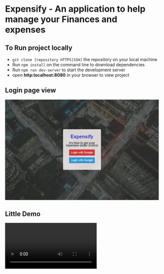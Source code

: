 # Expensify - An application to help manage your Finances and expenses

## To Run project locally

- `git clone [repository HTTPS|SSH]` the repository on your local machine
- Run `npm install` on the command line to download dependencies
- Run `npm run dev-server` to start the development server
- open **http:localhost:8080** in your browser to view project

## Login page view

![expensify login page view](https://github.com/shadrach-tayo/Expensify/blob/master/login.jpg)

## Little Demo

![Quick Demo](expensify.webm)
